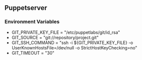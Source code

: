 ## Puppetserver



### Environment Variables

* GIT_PRIVATE_KEY_FILE = "/etc/puppetlabs/git/id_rsa"
* GIT_SOURCE = "git://repository/project.git"
* GIT_SSH_COMMAND = "ssh -i ${GIT_PRIVATE_KEY_FILE} -o UserKnownHostsFile=/dev/null -o StrictHostKeyChecking=no"
* GIT_TIMEOUT = "30"
